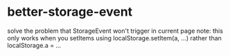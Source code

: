 # better-storage-event
solve the problem that StorageEvent won't trigger in current page
note: this only works when you setItems using localStorage.setItem(a, ...) rather than localStorage.a = ...
